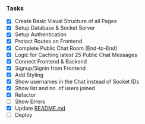 ### Tasks

- [x] Create Basic Visual Structure of all Pages
- [x] Setup Database & Socket Server
- [x] Setup Authentication
- [x] Protect Routes on Frontend
- [x] Complete Public Chat Room (End-to-End)
- [x] Logic for Caching latest 25 Public Chat Messages
- [x] Connect Frontend & Backend
- [x] Signup/Signin from Frontend
- [x] Add Styling
- [x] Show usernames in the Chat instead of Socket IDs
- [x] Show list and no. of users joined
- [x] Refactor
- [ ] Show Errors
- [x] Update [README.md](./README.md)
- [ ] Deploy
